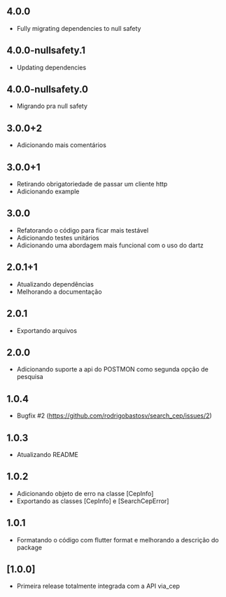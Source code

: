 ## 4.0.0
- Fully migrating dependencies to null safety

## 4.0.0-nullsafety.1
- Updating dependencies

## 4.0.0-nullsafety.0
- Migrando pra null safety

## 3.0.0+2
- Adicionando mais comentários 

## 3.0.0+1
- Retirando obrigatoriedade de passar um cliente http
- Adicionando example

## 3.0.0
- Refatorando o código para ficar mais testável
- Adicionando testes unitários
- Adicionando uma abordagem mais funcional com o uso do dartz

## 2.0.1+1
- Atualizando dependências
- Melhorando a documentação

## 2.0.1

- Exportando arquivos

## 2.0.0

- Adicionando suporte a api do POSTMON como segunda opção de pesquisa

## 1.0.4

- Bugfix #2 (https://github.com/rodrigobastosv/search_cep/issues/2)

## 1.0.3

- Atualizando README

## 1.0.2

- Adicionando objeto de erro na classe [CepInfo]
- Exportando as classes [CepInfo] e [SearchCepError] 

## 1.0.1

- Formatando o código com flutter format e melhorando a descrição do package 

## [1.0.0]

- Primeira release totalmente integrada com a API via_cep 